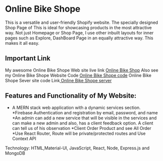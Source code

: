 # Online Bike Shope
This is a versatile and user-friendly Shopify website. The specially designed Shop Page of This is ideal for showcasing products in the most attractive way. Not just Homepage or Shop Page, I use other inbuilt layouts for inner pages such as Explore, DashBoard Page in an equally attractive way. This makes it all easy.


## Important Link

My awesome Online Bike Shope Web site live link [Online Bike Shop](https://online-bike-shop.web.app/)
Also see my  Online Bike Shope Website Code [ Online Bike Shope code](https://github.com/abudaudhossain/Online-Bike-Shope-client)
 Online Bike Shope Sever site code Link[ Online Bike Shope server](https://github.com/abudaudhossain/Online-Bike-Shope-server)

## Features and Functionality of My Website:
* A MERN stack web application with a dynamic services section.
*Firebase Authentication and registration by email, password, and name
*An admin can add a new service that will be visible in the services and can make a
new admin and also,  has a client feedback option. A client can tell us of his observation  *Client Order Product and see All Order
*Use React Router, Route will be private/protected routes and Use Context API

Technology: HTML,Material-UI, JavaScript, React, Node, Express.js and MongoDB





